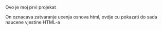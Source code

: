 Ovo je moj prvi projekat

On oznacava zatvaranje ucenja osnova html, ovdje cu pokazati do sada naucene 
vjestine HTML-a